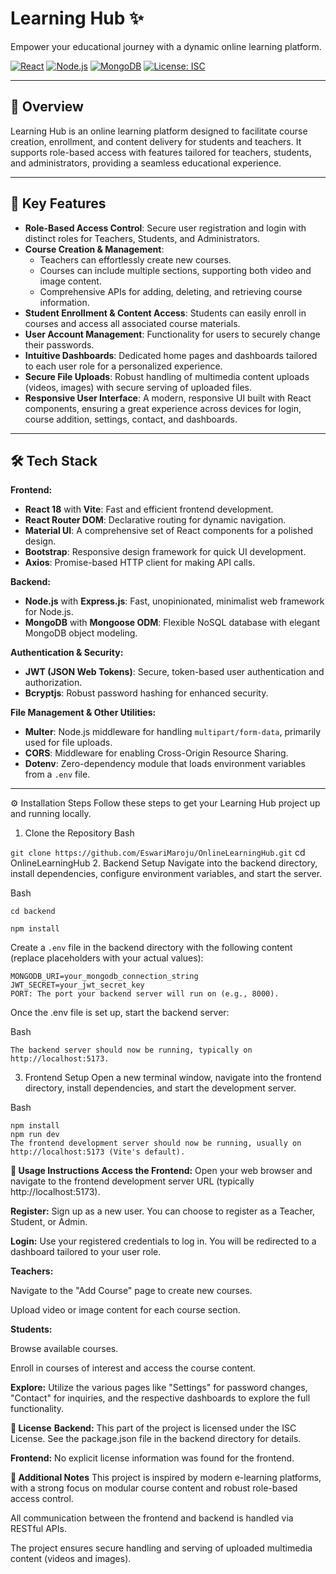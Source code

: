 # Learning Hub ✨

Empower your educational journey with a dynamic online learning platform.

[![React](https://img.shields.io/badge/React-18-61DAFB?logo=react&logoColor=white)](https://react.dev/)
[![Node.js](https://img.shields.io/badge/Node.js-Express-339933?logo=node.js&logoColor=white)](https://nodejs.org/)
[![MongoDB](https://img.shields.io/badge/MongoDB-Mongoose-47A248?logo=mongodb&logoColor=white)](https://www.mongodb.com/)
[![License: ISC](https://img.shields.io/badge/License-ISC-blue.svg)](https://opensource.org/licenses/ISC)

---

## 🚀 Overview

Learning Hub is an online learning platform designed to facilitate course creation, enrollment, and content delivery for students and teachers. It supports role-based access with features tailored for teachers, students, and administrators, providing a seamless educational experience.

---

## 🚀 Key Features

* **Role-Based Access Control**: Secure user registration and login with distinct roles for Teachers, Students, and Administrators.
* **Course Creation & Management**:
    * Teachers can effortlessly create new courses.
    * Courses can include multiple sections, supporting both video and image content.
    * Comprehensive APIs for adding, deleting, and retrieving course information.
* **Student Enrollment & Content Access**: Students can easily enroll in courses and access all associated course materials.
* **User Account Management**: Functionality for users to securely change their passwords.
* **Intuitive Dashboards**: Dedicated home pages and dashboards tailored to each user role for a personalized experience.
* **Secure File Uploads**: Robust handling of multimedia content uploads (videos, images) with secure serving of uploaded files.
* **Responsive User Interface**: A modern, responsive UI built with React components, ensuring a great experience across devices for login, course addition, settings, contact, and dashboards.

---

## 🛠️ Tech Stack

**Frontend:**

* **React 18** with **Vite**: Fast and efficient frontend development.
* **React Router DOM**: Declarative routing for dynamic navigation.
* **Material UI**: A comprehensive set of React components for a polished design.
* **Bootstrap**: Responsive design framework for quick UI development.
* **Axios**: Promise-based HTTP client for making API calls.

**Backend:**

* **Node.js** with **Express.js**: Fast, unopinionated, minimalist web framework for Node.js.
* **MongoDB** with **Mongoose ODM**: Flexible NoSQL database with elegant MongoDB object modeling.

**Authentication & Security:**

* **JWT (JSON Web Tokens)**: Secure, token-based user authentication and authorization.
* **Bcryptjs**: Robust password hashing for enhanced security.

**File Management & Other Utilities:**

* **Multer**: Node.js middleware for handling `multipart/form-data`, primarily used for file uploads.
* **CORS**: Middleware for enabling Cross-Origin Resource Sharing.
* **Dotenv**: Zero-dependency module that loads environment variables from a `.env` file.

---



⚙️ Installation Steps
Follow these steps to get your Learning Hub project up and running locally.

1. Clone the Repository
Bash

`git clone https://github.com/EswariMaroju/OnlineLearningHub.git`
cd OnlineLearningHub
2. Backend Setup
Navigate into the backend directory, install dependencies, configure environment variables, and start the server.

Bash

`cd backend`

`npm install`

Create a `.env` file in the backend directory with the following content (replace placeholders with your actual values):

```PORT=8000
MONGODB_URI=your_mongodb_connection_string
JWT_SECRET=your_jwt_secret_key
PORT: The port your backend server will run on (e.g., 8000).
```

Once the .env file is set up, start the backend server:

Bash

```npm start
The backend server should now be running, typically on http://localhost:5173.
```

3. Frontend Setup
Open a new terminal window, navigate into the frontend directory, install dependencies, and start the development server.

Bash

```cd ../frontend # Go back to the root and then into frontend
npm install
npm run dev
The frontend development server should now be running, usually on http://localhost:5173 (Vite's default).
```

**🚀 Usage Instructions**
**Access the Frontend:** Open your web browser and navigate to the frontend development server URL (typically http://localhost:5173).

**Register:** Sign up as a new user. You can choose to register as a Teacher, Student, or Admin.

**Login:** Use your registered credentials to log in. You will be redirected to a dashboard tailored to your user role.

**Teachers:**

Navigate to the "Add Course" page to create new courses.

Upload video or image content for each course section.

**Students:**

Browse available courses.

Enroll in courses of interest and access the course content.

**Explore:** Utilize the various pages like "Settings" for password changes, "Contact" for inquiries, and the respective dashboards to explore the full functionality.

**📄 License**
**Backend:** This part of the project is licensed under the ISC License. See the package.json file in the backend directory for details.

**Frontend:** No explicit license information was found for the frontend.

**📝 Additional Notes**
This project is inspired by modern e-learning platforms, with a strong focus on modular course content and robust role-based access control.

All communication between the frontend and backend is handled via RESTful APIs.

The project ensures secure handling and serving of uploaded multimedia content (videos and images).
